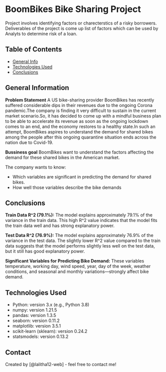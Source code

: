 
# BoomBikes Bike Sharing Project
Project involves identifying factors or charecterstics of a risky borrowers. Deliverables of the project is come up list of factors which can be used by Analyts to determine risk of a loan.

## Table of Contents
* [General Info](#general-information)
* [Technologies Used](#technologies-used)
* [Conclusions](#conclusions)

## General Information
**Problem Statement**
A US bike-sharing provider BoomBikes has recently suffered considerable dips in their revenues due to the ongoing Corona pandemic.The company is finding it very difficult to sustain in the current market scenario.So, it has decided to come up with a mindful business plan to be able to accelerate its revenue as soon as the ongoing lockdown comes to an end, and the economy restores to a healthy state.In such an attempt, BoomBikes aspires to understand the demand for shared bikes among the people after this ongoing quarantine situation ends across the nation due to Covid-19.

**Bussiness goal**
BoomBikes want to understand the factors affecting the demand for these shared bikes in the American market.

The company wants to know:
* Which variables are significant in predicting the demand for shared bikes.
* How well those variables describe the bike demands

## Conclusions
**Train Data R^2 (79.1%):**
The model explains approximately 79.1% of the variance in the train data. This high R^2 value indicates that the model fits the train data well and has strong explanatory power.

**Test Data R^2 (76.9%):**
The model explains approximately 76.9% of the variance in the test data. The slightly lower R^2 value compared to the train data suggests that the model performs slightly less well on the test data, but it still has good explanatory power.

**Significant Variables for Predicting Bike Demand:**
These variables temperature, working day, wind speed, year, day of the week, weather conditions, and seasonal and monthly variations—strongly affect bike demand.


## Technologies Used
* Python: version 3.x (e.g., Python 3.8)
* numpy: version 1.21.5
* pandas: version 1.3.5
* seaborn: version 0.11.2
* matplotlib: version 3.5.1
* scikit-learn (sklearn): version 0.24.2
* statsmodels: version 0.13.2

## Contact
Created by [@lalitha12-web] - feel free to contact me!



